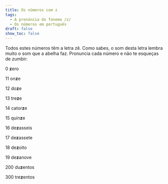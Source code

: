 ```yaml
---
title: Os números com z
tags:
  - A pronúncia do fonema /z/
  - Os números em português
draft: false
show_toc: false
---
```

Todos estes números têm a letra zê. Como sabes, o som desta letra lembra muito o som que a abelha faz. Pronuncia cada número e não te esqueças de zumbir: 

<e-tag color=1>0</e-tag> <b>z</b>ero

<e-tag color=1>11</e-tag> on<b>z</b>e

<e-tag color=1>12</e-tag> do<b>z</b>e

<e-tag color=1>13</e-tag> tre<b>z</b>e

<e-tag color=1>14</e-tag> cator<b>z</b>e

<e-tag color=1>15</e-tag> quin<b>z</b>e

<e-tag color=1>16</e-tag> de<b>z</b>asseis

<e-tag color=1>17</e-tag> de<b>z</b>assete

<e-tag color=1>18</e-tag> de<b>z</b>oito

<e-tag color=1>19</e-tag> de<b>z</b>anove

<e-tag color=1>200</e-tag> du<b>z</b>entos

<e-tag color=1>300</e-tag> tre<b>z</b>entos
